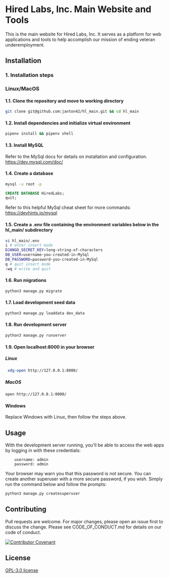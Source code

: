 # Hired Labs, Inc. Main Website and Tools

This is the main website for Hired Labs, Inc. It serves as a platform for web applications and tools to help accomplish
our mission of ending veteran underemployment.

## Installation

### 1. Installation steps

### Linux/MacOS
#### 1.1. Clone the repository and move to working directory
```bash
git clone git@github.com:janton42/hl_main.git && cd hl_main
```

#### 1.2. Install dependencies and initialize virtual environment
```bash
pipenv install && pipenv shell
```

#### 1.3. Install MySQL

Refer to the MySql docs for details on installation and configuration. https://dev.mysql.com/doc/

#### 1.4. Create a database
```bash
mysql -u root -p
```

```sql
CREATE DATABASE HiredLabs;
quit;
```

Refer to this helpful MySql cheat sheet for more commands: https://devhints.io/mysql

#### 1.5. Create a .env file containing the environment variables below in the hl_main/ subdirectory

```bash
vi hl_main/.env
i # enter insert mode
DJANGO_SECRET_KEY=long-string-of-characters
DB_USER=username-you-created-in-MySql
DB_PASSWORD=password-you-created-in-MySql
q # quit insert mode
:wq # write and quit
```

#### 1.6. Run migrations
```bash
python3 manage.py migrate
```

#### 1.7. Load development seed data
```bash
python3 manage.py loaddata dev_data
```

#### 1.8. Run development server
```bash
python3 manage.py runserver
```

#### 1.9. Open localhost:8000 in your browser
##### Linux
```bash
 xdg-open http://127.0.0.1:8000/
```
##### MacOS
```bash
open http://127.0.0.1:8000/
```

#### Windows
Replace Windows with Linux, then follow the steps above.

## Usage
With the development server running, you'll be able to access the web apps by logging in with these credentials:

        username: admin
        password: admin

Your browser may warn you that this password is not secure. You can create another superuser with a more secure password,
if you wish. Simply run the command below and follow the prompts:

```bash
python3 manage.py createsuperuser 
```

## Contributing
Pull requests are welcome. For major changes, please open an issue first to discuss the change. Please see
CODE_OF_CONDUCT.md for details on our code of conduct.

[![Contributor Covenant](https://img.shields.io/badge/Contributor%20Covenant-2.1-4baaaa.svg)](code_of_conduct.md)
## License
[GPL-3.0 license](https://www.gnu.org/licenses/gpl-3.0.en.html)
